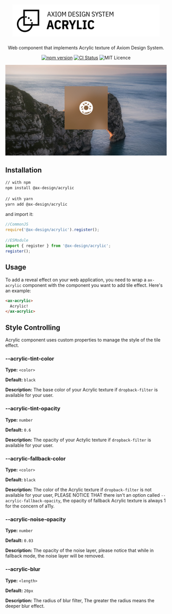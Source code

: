 <h1 align="center">
  <img src="https://raw.githubusercontent.com/ax-design/acrylic/master/docs/logo.png" alt="acrylic">
</h1>

<p align="center">
  Web component that implements Acrylic texture of Axiom Design System.
</p>

<p align="center">
  <a href="https://www.npmjs.com/package/@ax-design/acrylic"><img src="https://img.shields.io/npm/v/@ax-design/acrylic.svg" alt="npm version"></a>
  <a href="https://travis-ci.com/ax-design/acrylic"><img src="https://travis-ci.com/ax-design/acrylic.svg?branch=master" alt="CI Status"></a>
  <img src="https://img.shields.io/badge/license-MIT-green.svg" alt="MIT Licence" />
</p>

<p align="center">
  <img src="https://raw.githubusercontent.com/ax-design/acrylic/master/docs/screenshot.png" alt="Screenshot">
</p>

## Installation

```bash
// with npm
npm install @ax-design/acrylic

// with yarn
yarn add @ax-design/acrylic
```

and import it:

```javascript
//CommonJS
require('@ax-design/acrylic').register();

//ESModule
import { register } from '@ax-design/acrylic';
register();
```

## Usage

To add a reveal effect on your web application, you need to wrap a `ax-acrylic` component with the component you want to add tile effect.
Here's an example:

```html
<ax-acrylic>
  Acrylic!
</ax-acrylic>
```

## Style Controlling

Acrylic component uses custom properties to manage the style of the tile effect.


### --acrylic-tint-color

**Type:** `<color>`

**Default:** `black`

**Description:** The base color of your Acrylic texture if `dropback-filter` is available for your user.


### --acrylic-tint-opacity

**Type:** `number`

**Default:** `0.6`

**Description:** The opacity of your Actylic texture if `dropback-filter` is available for your user.


### --acrylic-fallback-color

**Type:** `<color>`

**Default:** `black`

**Description:** The color of the Acrylic texture if `dropback-filter` is not available for your user, PLEASE NOTICE THAT there isn't an option called `--acrylic-fallback-opacity`, the opacity of fallback Acrylic texture is always 1 for the concern of a11y.

### --acrylic-noise-opacity

**Type:** `number`

**Default:** `0.03`

**Description:** The opacity of the noise layer, please notice that while in fallback mode, the noise layer will be removed.

### --acrylic-blur

**Type:** `<length>`

**Default:** `20px`

**Description:** The radius of blur filter, The greater the radius means the deeper blur effect.